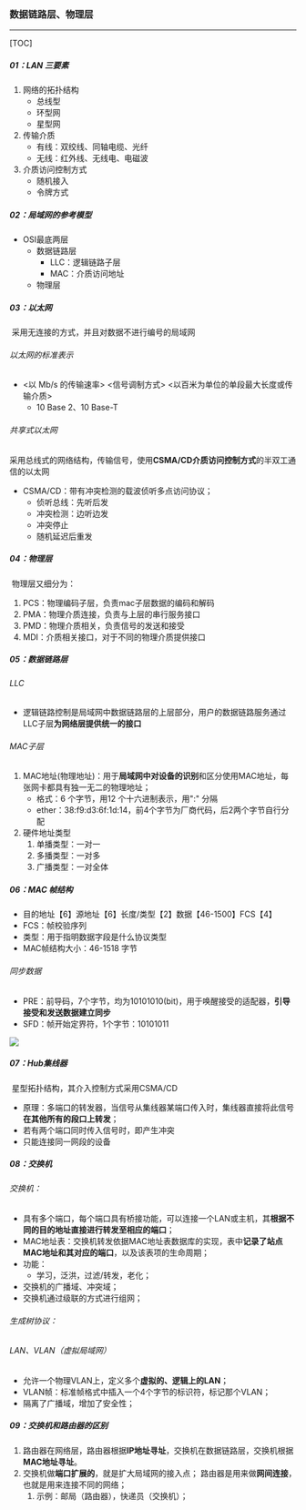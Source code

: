### 数据链路层、物理层

------

[TOC]

##### 01：LAN 三要素

1. 网络的拓扑结构
   - 总线型
   - 环型网
   - 星型网
2. 传输介质
   - 有线：双绞线、同轴电缆、光纤
   - 无线：红外线、无线电、电磁波
3. 介质访问控制方式
   - 随机接入
   - 令牌方式

##### 02：局域网的参考模型

- OSI最底两层
  - 数据链路层
    - LLC：逻辑链路子层
    - MAC：介质访问地址
  - 物理层

##### 03：以太网

​	采用无连接的方式，并且对数据不进行编号的局域网

###### 以太网的标准表示

- <以 Mb/s  的传输速率> <信号调制方式> <以百米为单位的单段最大长度或传输介质>
  - 10 Base 2、10 Base-T

###### 共享式以太网

​	采用总线式的网络结构，传输信号，使用**CSMA/CD介质访问控制方式**的半双工通信的以太网

- CSMA/CD：带有冲突检测的载波侦听多点访问协议；
  - 侦听总线：先听后发
  - 冲突检测：边听边发
  - 冲突停止
  - 随机延迟后重发

##### 04：物理层

​	物理层又细分为：

1. PCS：物理编码子层，负责mac子层数据的编码和解码
2. PMA：物理介质连接，负责与上层的串行服务接口
3. PMD：物理介质相关，负责信号的发送和接受
4. MDI：介质相关接口，对于不同的物理介质提供接口

##### 05：数据链路层

###### LLC

- 逻辑链路控制是局域网中数据链路层的上层部分，用户的数据链路服务通过LLC子层**为网络层提供统一的接口**


###### MAC子层

1. MAC地址(物理地址)：用于**局域网中对设备的识别**和区分使用MAC地址，每张网卡都具有独一无二的物理地址；
   -  格式：6 个字节，用12 个十六进制表示，用":" 分隔
   - ether：38:f9:d3:6f:1d:14，前4个字节为厂商代码，后2两个字节自行分配
2. 硬件地址类型
   1. 单播类型：一对一
   2. 多播类型：一对多
   3. 广播类型：一对全体

##### 06：MAC 帧结构

- 目的地址【6】源地址【6】长度/类型【2】数据【46-1500】FCS【4】
- FCS：帧校验序列
- 类型：用于指明数据字段是什么协议类型
- MAC帧结构大小：46-1518 字节

###### 同步数据

- PRE：前导码，7个字节，均为10101010(bit)，用于唤醒接受的适配器，**引导接受和发送数据建立同步**
- SFD：帧开始定界符，1个字节：10101011

![](/Users/likang/Code/Git/Network/01：计算机网络/photos/mac-frame.png)

##### 07：Hub集线器

​	星型拓扑结构，其介入控制方式采用CSMA/CD

- 原理：多端口的转发器，当信号从集线器某端口传入时，集线器直接将此信号**在其他所有的段口上转发**；
- 若有两个端口同时传入信号时，即产生冲突
- 只能连接同一网段的设备

##### 08：交换机

###### 交换机：

- 具有多个端口，每个端口具有桥接功能，可以连接一个LAN或主机，其**根据不同的目的地址直接进行转发至相应的端口**；
- MAC地址表：交换机转发依据MAC地址表数据库的实现，表中**记录了站点MAC地址和其对应的端口**，以及该表项的生命周期；
- 功能：
  - 学习，泛洪，过滤/转发，老化；
- 交换机的广播域、冲突域；
- 交换机通过级联的方式进行组网；

###### 生成树协议：

###### LAN、VLAN（虚拟局域网）

- 允许一个物理VLAN上，定义多个**虚拟的、逻辑上的LAN**；
- VLAN帧：标准帧格式中插入一个4个字节的标识符，标记那个VLAN；
- 隔离了广播域，增加了安全性；

##### 09：交换机和路由器的区别

1. 路由器在网络层，路由器根据**IP地址寻址**，交换机在数据链路层，交换机根据**MAC地址寻址**。
2. 交换机做**端口扩展的**，就是扩大局域网的接入点； 路由器是用来做**网间连接**，也就是用来连接不同的网络；
   1. 示例：邮局（路由器），快递员（交换机）；

